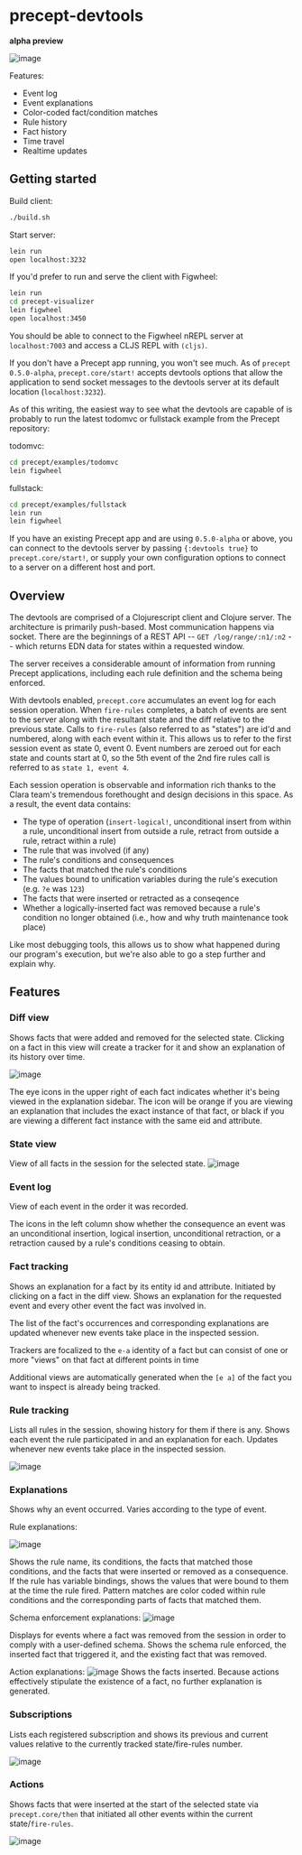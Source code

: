 # precept-devtools
**alpha preview**

![image](https://user-images.githubusercontent.com/9045165/40589524-7f861b40-61a3-11e8-95aa-77734c317112.png)

Features:

- Event log
- Event explanations
- Color-coded fact/condition matches
- Rule history
- Fact history
- Time travel
- Realtime updates

## Getting started

Build client:
```bash
./build.sh
```

Start server:
```bash
lein run
open localhost:3232
```

If you'd prefer to run and serve the client with Figwheel:
```bash
lein run
cd precept-visualizer
lein figwheel
open localhost:3450
```
You should be able to connect to the Figwheel nREPL server at `localhost:7003` and 
access a CLJS REPL with `(cljs)`.

If you don't have a Precept app running, you won't see much. As of `precept 0.5.0-alpha`, 
`precept.core/start!` accepts devtools options that allow the application to send socket messages 
to the devtools server at its default location (`localhost:3232`).

As of this writing, the easiest way to see what the devtools are capable of is probably to 
run the latest todomvc or fullstack example from the Precept repository:

todomvc:
```bash
cd precept/examples/todomvc
lein figwheel
```

fullstack:
```bash
cd precept/examples/fullstack
lein run
lein figwheel
```

If you have an existing Precept app and are using `0.5.0-alpha` or above, you can connect to 
the devtools server by passing `{:devtools true}` to `precept.core/start!`, or supply your own 
configuration options to connect to a server on a different host and port.


## Overview
The devtools are comprised of a Clojurescript client and Clojure server. The architecture is primarily push-based. Most communication happens via socket. 
There are the beginnings of a REST API -- `GET /log/range/:n1/:n2` -- which returns EDN data for states within a requested window.

The server receives a considerable amount of information from running Precept applications, including each rule definition and the schema being enforced. 

With devtools enabled, `precept.core` accumulates an event log for each session operation. When `fire-rules` completes,
a batch of events are sent to the server along with the resultant state and the diff relative to the previous state. Calls to `fire-rules` (also referred to 
as "states") are id'd and numbered, along with each event within it. This allows us to refer to the first session event as state 0, event 0. Event 
numbers are zeroed out for each state and counts start at 0, so the 5th event of the 2nd fire rules call is referred to as `state 1, event 4`.

Each session operation is observable and information rich thanks to the Clara team's tremendous forethought and design decisions in this space. As a result, the event data contains:

- The type of operation (`insert-logical!`, unconditional insert from within a rule, unconditional insert from outside a rule, retract from outside a rule, retract within a rule)
- The rule that was involved (if any)
- The rule's conditions and consequences
- The facts that matched the rule's conditions
- The values bound to unification variables during the rule's execution (e.g. `?e` was `123`)
- The facts that were inserted or retracted as a conseqence
- Whether a logically-inserted fact was removed because a rule's condition no longer obtained (i.e., how and why truth maintenance took place)

Like most debugging tools, this allows us to show what happened during our program's execution, but we're also able to go a step further and explain why.


## Features

### Diff view
Shows facts that were added and removed for the selected state. Clicking on a fact in this view will create a tracker for it and show an explanation of its history over time.

![image](https://user-images.githubusercontent.com/9045165/40593269-45d7eebc-61dc-11e8-9ae7-003d25334774.png)


The eye icons in the upper right of each fact indicates whether it's being viewed in the explanation sidebar. The icon will be orange if you are viewing an explanation 
that includes the exact instance of that fact, or black if you are viewing a different fact instance with the same eid and attribute.

### State view
View of all facts in the session for the selected state.
![image](https://user-images.githubusercontent.com/9045165/40588242-54591f6c-618f-11e8-806a-1edc9f8474ee.png)


### Event log
View of each event in the order it was recorded.

The icons in the left column show whether the consequence an event was an unconditional insertion, logical insertion, unconditional retraction, or a retraction caused by 
a rule's conditions ceasing to obtain.


### Fact tracking
Shows an explanation for a fact by its entity id and attribute. Initiated by clicking on a fact in the diff view. Shows an explanation for 
the requested event and every other event the fact was involved in. 

The list of the fact's occurrences and corresponding explanations are updated whenever new events take place in the inspected session.

Trackers are focalized to the `e-a` identity of a fact but can consist of one or more "views" on that fact at different points in time 

Additional views are automatically generated when the `[e a]` of the fact you want to inspect is already being tracked.

### Rule tracking
Lists all rules in the session, showing history for them if there is any.
Shows each event the rule participated in and an explanation for each. 
Updates whenever new events take place in the inspected session.

![image](https://user-images.githubusercontent.com/9045165/40593514-cc0d0c78-61dd-11e8-97b4-56be7921dad6.png)

### Explanations
Shows why an event occurred. Varies according to the type of event.

Rule explanations:

![image](https://user-images.githubusercontent.com/9045165/40580581-12ef3316-60f6-11e8-8e6c-17fceb3464e2.png)



Shows the rule name, its conditions, the facts that matched those conditions, and the facts that were inserted or removed as a consequence. 
If the rule has variable bindings, shows the values that were bound to them at the time the rule fired. Pattern matches are color coded
within rule conditions and the corresponding parts of facts that matched them.



Schema enforcement explanations: 
![image](https://user-images.githubusercontent.com/9045165/40580381-d39803ea-60f1-11e8-8f67-cbfff3044c98.png)

Displays for events where a fact was removed from the session in order to comply with a user-defined schema. 
Shows the schema rule enforced, the inserted fact that triggered it, and the existing fact that was removed.

Action explanations: 
![image](https://user-images.githubusercontent.com/9045165/40580400-3703be56-60f2-11e8-89ca-7e5fe5bd78db.png)
Shows the facts inserted. Because actions effectively stipulate the existence of a fact, no further explanation is generated.



### Subscriptions
Lists each registered subscription and shows its previous and current values relative to the currently tracked state/fire-rules number.

![image](https://user-images.githubusercontent.com/9045165/40593314-a18ff272-61dc-11e8-9411-0e0e4a0900bc.png)

### Actions
Shows facts that were inserted at the start of the selected state via `precept.core/then` that initiated all other events within the current state/`fire-rules`. 

![image](https://user-images.githubusercontent.com/9045165/40593357-e9aee19e-61dc-11e8-8886-b98be8bc5d02.png)

